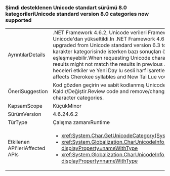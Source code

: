### <a name="unicode-standard-version-80-categories-now-supported"></a><span data-ttu-id="3dce6-101">Şimdi desteklenen Unicode standart sürümü 8.0 kategorileri</span><span class="sxs-lookup"><span data-stu-id="3dce6-101">Unicode standard version 8.0 categories now supported</span></span>

|   |   |
|---|---|
|<span data-ttu-id="3dce6-102">Ayrıntılar</span><span class="sxs-lookup"><span data-stu-id="3dce6-102">Details</span></span>|<span data-ttu-id="3dce6-103">.NET Framework 4.6.2, Unicode verileri Framework'te sürüm 8.0 standart sürümünü 6.3 Unicode'dan yükseltildi.</span><span class="sxs-lookup"><span data-stu-id="3dce6-103">In .NET Framework 4.6.2, Unicode data in the framework has been upgraded from Unicode standard version 6.3 to version 8.0.</span></span>  <span data-ttu-id="3dce6-104">.NET Framework 4.6.2 Unicode karakter kategorisinde isterken bazı sonuçları önceki .NET Framework sürüm sonuçlarında eşleşmeyebilir.</span><span class="sxs-lookup"><span data-stu-id="3dce6-104">When requesting Unicode character category in .NET Framework 4.6.2, some results might not match the results in previous .NET Framework versions.</span></span>  <span data-ttu-id="3dce6-105">Bu çoğunlukla Cherokee heceleri etkiler ve Yeni Day lu sesli harf işaretleri ve ses işaretleri değiştirin.</span><span class="sxs-lookup"><span data-stu-id="3dce6-105">This change mostly affects Cherokee syllables and New Tai Lue vowels signs and tone marks.</span></span>|
|<span data-ttu-id="3dce6-106">Öneri</span><span class="sxs-lookup"><span data-stu-id="3dce6-106">Suggestion</span></span>|<span data-ttu-id="3dce6-107">Kod gözden geçirin ve sabit kodlanmış Unicode karakter kategorilerindeki bağlıdır mantığı Kaldır/Değiştir.</span><span class="sxs-lookup"><span data-stu-id="3dce6-107">Review code and remove/change logic that depends on hard-coded Unicode character categories.</span></span>|
|<span data-ttu-id="3dce6-108">Kapsam</span><span class="sxs-lookup"><span data-stu-id="3dce6-108">Scope</span></span>|<span data-ttu-id="3dce6-109">Küçük</span><span class="sxs-lookup"><span data-stu-id="3dce6-109">Minor</span></span>|
|<span data-ttu-id="3dce6-110">Sürüm</span><span class="sxs-lookup"><span data-stu-id="3dce6-110">Version</span></span>|<span data-ttu-id="3dce6-111">4.6.2</span><span class="sxs-lookup"><span data-stu-id="3dce6-111">4.6.2</span></span>|
|<span data-ttu-id="3dce6-112">Tür</span><span class="sxs-lookup"><span data-stu-id="3dce6-112">Type</span></span>|<span data-ttu-id="3dce6-113">Çalışma zamanı</span><span class="sxs-lookup"><span data-stu-id="3dce6-113">Runtime</span></span>|
|<span data-ttu-id="3dce6-114">Etkilenen API'leri</span><span class="sxs-lookup"><span data-stu-id="3dce6-114">Affected APIs</span></span>|<ul><li><xref:System.Char.GetUnicodeCategory(System.Char)?displayProperty=nameWithType></li><li><xref:System.Globalization.CharUnicodeInfo.GetUnicodeCategory(System.Char)?displayProperty=nameWithType></li><li><xref:System.Globalization.CharUnicodeInfo.GetUnicodeCategory(System.String,System.Int32)?displayProperty=nameWithType></li></ul>|

